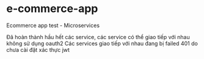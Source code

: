 # e-commerce-app
Ecommerce app test - Microservices

Đã hoàn thành hầu hết các service, các service có thể giao tiếp với nhau không sử dụng oauth2
Các services giao tiếp với nhau đang bị failed 401 do chưa cài đặt xác thực jwt

